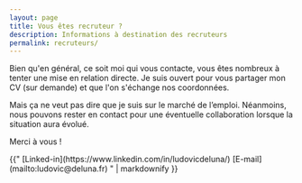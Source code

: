 ```yaml
---
layout: page
title: Vous êtes recruteur ?
description: Informations à destination des recruteurs
permalink: recruteurs/
---
```


Bien qu'en général, ce soit moi qui vous contacte, vous êtes nombreux à tenter
une mise en relation directe. Je suis ouvert pour vous partager mon CV (sur
demande) et que l'on s'échange nos coordonnées.

Mais ça ne veut pas dire que je suis sur le marché de l’emploi. Néanmoins, nous
pouvons rester en contact pour une éventuelle collaboration lorsque la situation
aura évolué.

Merci à vous !

<div class="about-contact">
{{"
[Linked-in](https://www.linkedin.com/in/ludovicdeluna/)
[E-mail](mailto:ludovic@deluna.fr)
" | markdownify }}
</div>
